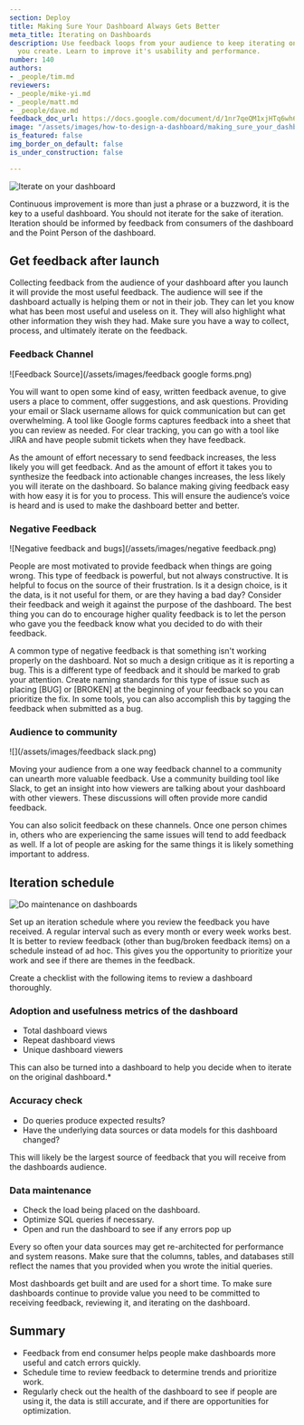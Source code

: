 ```yaml
---
section: Deploy
title: Making Sure Your Dashboard Always Gets Better
meta_title: Iterating on Dashboards
description: Use feedback loops from your audience to keep iterating on dashboards
  you create. Learn to improve it's usability and performance.
number: 140
authors:
- _people/tim.md
reviewers:
- _people/mike-yi.md
- _people/matt.md
- _people/dave.md
feedback_doc_url: https://docs.google.com/document/d/1nr7qeQM1xjHTq6wh6zCfvU-8356lqSBDG1dKKwKrZAc/edit?usp=sharing
image: "/assets/images/how-to-design-a-dashboard/making_sure_your_dashboard_always_gets_better/gettingBetter.jpeg"
is_featured: false
img_border_on_default: false
is_under_construction: false

---
```

![Iterate on your dashboard](/assets/images/how-to-design-a-dashboard/making_sure_your_dashboard_always_gets_better/gettingBetter.jpeg)

Continuous improvement is more than just a phrase or a buzzword, it is the key to a useful dashboard. You should not iterate for the sake of iteration. Iteration should be informed by feedback from consumers of the dashboard and the Point Person of the dashboard.

## Get feedback after launch

Collecting feedback from the audience of your dashboard after you launch it will provide the most useful feedback. The audience will see if the dashboard actually is helping them or not in their job. They can let you know what has been most useful and useless on it. They will also highlight what other information they wish they had. Make sure you have a way to collect, process, and ultimately iterate on the feedback.

### Feedback Channel

![Feedback Source](/assets/images/feedback google forms.png)

You will want to open some kind of easy, written feedback avenue, to give users a place to comment, offer suggestions, and ask questions. Providing your email or Slack username allows for quick communication but can get overwhelming. A tool like Google forms captures feedback into a sheet that you can review as needed. For clear tracking, you can go with a tool like JIRA and have people submit tickets when they have feedback.

As the amount of effort necessary to send feedback increases, the less likely you will get feedback. And as the amount of effort it takes you to synthesize the feedback into actionable changes increases, the less likely you will iterate on the dashboard. So balance making giving feedback easy with how easy it is for you to process. This will ensure the audience’s voice is heard and is used to make the dashboard better and better.

### Negative Feedback

![Negative feedback and bugs](/assets/images/negative feedback.png)

People are most motivated to provide feedback when things are going wrong. This type of feedback is powerful, but not always constructive. It is helpful to focus on the source of their frustration. Is it a design choice, is it the data, is it not useful for them, or are they having a bad day? Consider their feedback and weigh it against the purpose of the dashboard. The best thing you can do to encourage higher quality feedback is to let the person who gave you the feedback know what you decided to do with their feedback.

A common type of negative feedback is that something isn't working properly on the dashboard. Not so much a design critique as it is reporting a bug. This is a different type of feedback and it should be marked to grab your attention. Create naming standards for this type of issue such as placing \[BUG\] or \[BROKEN\] at the beginning of your feedback so you can prioritize the fix. In some tools, you can also accomplish this by tagging the feedback when submitted as a bug.

### Audience to community

![](/assets/images/feedback slack.png)

Moving your audience from a one way feedback channel to a community can unearth more valuable feedback. Use a community building tool like Slack, to get an insight into how viewers are talking about your dashboard with other viewers. These discussions will often provide more candid feedback.

You can also solicit feedback on these channels. Once one person chimes in, others who are experiencing the same issues will tend to add feedback as well. If a lot of people are asking for the same things it is likely something important to address.

## Iteration schedule

![Do maintenance on dashboards](/assets/images/how-to-design-a-dashboard/making_sure_your_dashboard_always_gets_better/schedule.png)

Set up an iteration schedule where you review the feedback you have received. A regular interval such as every month or every week works best. It is better to review feedback (other than bug/broken feedback items) on a schedule instead of ad hoc. This gives you the opportunity to prioritize your work and see if there are themes in the feedback.

Create a checklist with the following items to review a dashboard thoroughly.

### Adoption and usefulness metrics of the dashboard

* Total dashboard views
* Repeat dashboard views
* Unique dashboard viewers

This can also be turned into a dashboard to help you decide when to iterate on the original dashboard.*

### Accuracy check

* Do queries produce expected results?
* Have the underlying data sources or data models for this dashboard changed?

This will likely be the largest source of feedback that you will receive from the dashboards audience.

### Data maintenance

* Check the load being placed on the dashboard.
* Optimize SQL queries if necessary.
* Open and run the dashboard to see if any errors pop up

Every so often your data sources may get re-architected for performance and system reasons. Make sure that the columns, tables, and databases still reflect the names that you provided when you wrote the initial queries.

Most dashboards get built and are used for a short time. To make sure dashboards continue to provide value you need to be committed to receiving feedback, reviewing it, and iterating on the dashboard.

## Summary

* Feedback from end consumer helps people make dashboards more useful and catch errors quickly.
* Schedule time to review feedback to determine trends and prioritize work.
* Regularly check out the health of the dashboard to see if people are using it, the data is still accurate, and if there are opportunities for optimization.